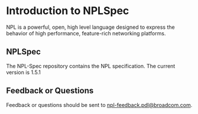 # Introduction to NPLSpec

NPL is a powerful, open, high level language designed to express the behavior of high performance, feature-rich networking platforms. 

## NPLSpec
The NPL-Spec repository contains the NPL specification. 
The current version is 1.5.1 

## Feedback or Questions
Feedback or questions should be sent to npl-feedback.pdl@broadcom.com.

